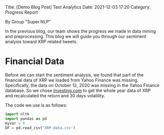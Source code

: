 Title: [Demo Blog Post] Text Analytics
Date: 2021-12-03 17:20
Category: Progress Report

By Group "Super NLP"

In the previous blog, our team shows the progress we made in data
mining and preprocessing. This blog we will guide you through our
sentiment analysis toward XRP related tweets.

# Financial Data 

Before we can start the sentiment analysis, we found that part of the
financial data of XRP we loaded from Yahoo Finance was
missing. Specifically, the data on October 12, 2020 was missing in the
Yahoo Finance database. So we chose
[Investing.com](http://www.investing.com) to get the whole year data
of XRP and recalculated the return and 30 days volatility.

The code we use is as follows:
```python
import nltk
import pandas as pd
myvar = 8
DF = pd.read_csv('XRP-data.csv')
```
